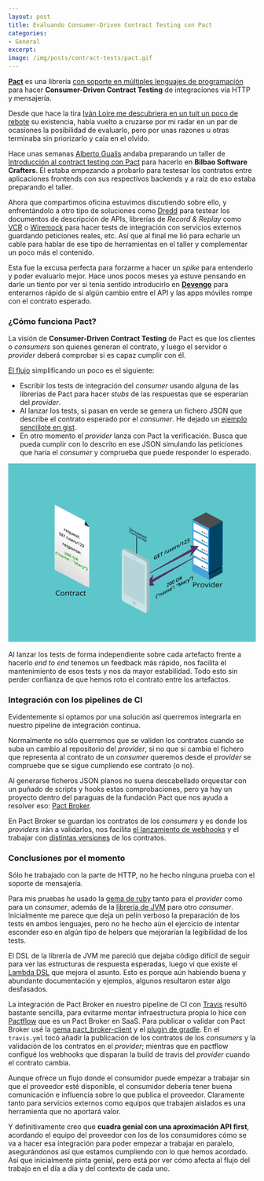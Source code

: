 ```yaml
---
layout: post
title: Evaluando Consumer-Driven Contract Testing con Pact
categories:
- General
excerpt:
image: /img/posts/contract-tests/pact.gif
---
```



**[Pact](https://docs.pact.io/)** es una librería [con soporte en múltiples lenguajes de programación](https://docs.pact.io/implementation_guides#supported-languages) para hacer **Consumer-Driven Contract Testing** de integraciones vía HTTP y mensajería.

Desde que hace la tira [Iván Loire me descubriera en un tuit un poco de rebote](https://twitter.com/ivanloire/status/621764484982554624) su existencia, había vuelto a cruzarse por mi radar en un par de ocasiones la posibilidad de evaluarlo, pero por unas razones u otras terminaba sin priorizarlo y caía en el olvido.

Hace unas semanas [Alberto Gualis](https://medium.com/@gualison) andaba preparando un taller de [Introducción al contract testing con Pact](https://www.meetup.com/Software-Crafters-Bilbao/events/268015035/) para hacerlo en **Bilbao Software Crafters**. Él estaba empezando a probarlo para testesar los contratos entre aplicaciones frontends con sus respectivos backends y a raíz de eso estaba preparando el taller.

Ahora que compartimos oficina estuvimos discutiendo sobre ello, y enfrentándolo a otro tipo de soluciones como [Dredd](https://dredd.org/en/latest/) para testear los documentos de descripción de APIs, librerías de *Record & Replay* como [VCR](https://github.com/vcr/vcr) o [Wiremock](http://wiremock.org/) para hacer tests de integración con servicios externos guardando peticiones reales, etc. Así que al final me lió para echarle un cable para hablar de ese tipo de herramientas en el taller y complementar un poco más el contenido.

Esta fue la excusa perfecta para forzarme a hacer un *spike* para entenderlo y poder evaluarlo mejor. Hace unos pocos meses ya estuve pensando en darle un tiento por ver si tenía sentido introducirlo en [**Devengo**](https://www.devengo.com/) para enterarnos rápido de si algún cambio entre el API y las apps móviles rompe con el contrato esperado.

### ¿Cómo funciona Pact?

La visión de **Consumer-Driven Contract Testing** de Pact es que los clientes o *consumers* son quienes generan el contrato, y luego el servidor o *provider* deberá comprobar si es capaz cumplir con él.

[El flujo](https://pactflow.io/how-pact-works/) simplificando un poco es el siguiente:
- Escribir los tests de integración del *consumer* usando alguna de las librerías de Pact para hacer *stubs* de las respuestas que se esperarían del *provider*.
- Al lanzar los tests, si pasan en verde se genera un fichero JSON que describe el contrato esperado por el *consumer*. He dejado un [ejemplo sencillote en gist](https://gist.github.com/danilat/15528de7df3a5c4ad261eb60b595a421).
- En otro momento el *provider* lanza con Pact la verificación. Busca que pueda cumplir con lo descrito en ese JSON simulando las peticiones que haría el *consumer* y comprueba que puede responder lo esperado.

[![Gif explicando el flujo de trabajo de Pact](/img/posts/contract-tests/pact.gif  "Cómo funciona PACT")](https://pactflow.io/how-pact-works/)

Al lanzar los tests de forma independiente sobre cada artefacto frente a hacerlo *end to end* tenemos un feedback más rápido, nos facilita el mantenimiento de esos tests y nos da mayor estabilidad. Todo esto sin perder confianza de que hemos roto el contrato entre los artefactos.

### Integración con los pipelines de CI

Evidentemente si optamos por una solución así querremos integrarla en nuestro pipeline de integración continua.

Normalmente no sólo querremos que se validen los contratos cuando se suba un cambio al repositorio del *provider*, si no que si cambia el fichero que representa al contrato de un *consumer* queremos desde el *provider* se compruebe que se sigue cumpliendo ese contrato (o no).

Al generarse ficheros JSON planos no suena descabellado orquestar con un puñado de scripts y hooks estas comprobaciones, pero ya hay un proyecto dentro del paraguas de la fundación Pact que nos ayuda a resolver eso: [Pact Broker](https://github.com/pact-foundation/pact_broker).

En Pact Broker se guardan los contratos de los *consumers* y es donde los *providers* irán a validarlos, nos facilita [el lanzamiento de webhooks](https://github.com/pact-foundation/pact_broker/wiki/Webhooks) y el trabajar con [distintas versiones](https://docs.pact.io/getting_started/versioning_in_the_pact_broker) de los contratos.

### Conclusiones por el momento

Sólo he trabajado con la parte de HTTP, no he hecho ninguna prueba con el soporte de mensajería.

Para mis pruebas he usado la [gema de ruby](https://github.com/pact-foundation/pact-ruby) tanto para el *provider* como para un *consumer*, además de la [librería de JVM](https://github.com/DiUS/pact-jvm) para otro *consumer*. Inicialmente me parece que deja un pelín verboso la preparación de los tests en ambos lenguajes, pero no he hecho aún el ejercicio de intentar esconder eso en algún tipo de helpers que mejorarían la legibilidad de los tests.

El DSL de la librería de JVM me pareció que dejaba código difícil de seguir para ver las estructuras de respuesta esperadas, luego vi que existe el [Lambda DSL](https://github.com/DiUS/pact-jvm/tree/master/consumer/pact-jvm-consumer-java8) que mejora el asunto. Esto es porque aún habiendo buena y abundante documentación y ejemplos, algunos resultaron estar algo desfasados.

La integración de Pact Broker en nuestro pipeline de CI con [Travis](https://travis-ci.com/) resultó bastante sencilla, para evitarme montar infraestructura propia lo hice con [Pactflow](https://pactflow.io/) que es un Pact Broker en SaaS. Para publicar o validar con Pact Broker usé la [gema pact_broker-client](https://github.com/pact-foundation/pact_broker-client) y el [plugin de gradle](https://github.com/DiUS/pact-jvm/tree/master/provider/pact-jvm-provider-gradle#publishing-pact-files-to-a-pact-broker). En el `travis.yml` tocó añadir la publicación de los contratos de los *consumers* y la validación de los contratos en el *provider*; mientras que en pactflow configué los webhooks que disparan la build de travis del *provider* cuando el contrato cambia.

Aunque ofrece un flujo donde el consumidor puede empezar a trabajar sin que el proveedor esté disponible, el consumidor debería tener buena comunicación e influencia sobre lo que publica el proveedor. Claramente tanto para servicios externos como equipos que trabajen aislados es una herramienta que no aportará valor.

Y definitivamente creo que **cuadra genial con una aproximación API first**, acordando el equipo del proveedor con los de los consumidores cómo se va a hacer esa integración para poder empezar a trabajar en paralelo, asegurándonos así que estamos cumpliendo con lo que hemos acordado. Así que inicialmente pinta genial, pero está por ver cómo afecta al flujo del trabajo en el día a día y del contexto de cada uno.
